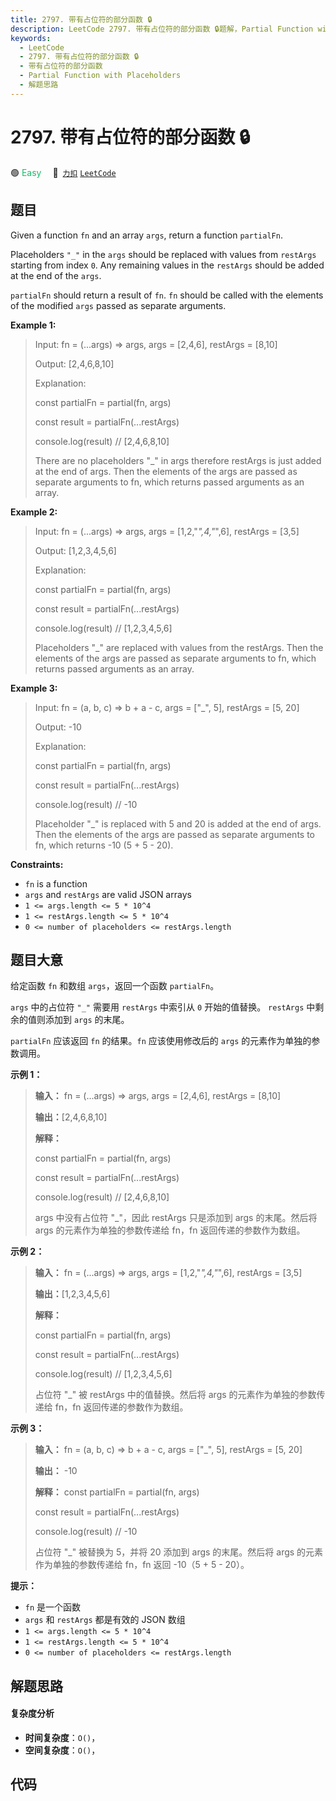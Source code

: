 ```yaml
---
title: 2797. 带有占位符的部分函数 🔒
description: LeetCode 2797. 带有占位符的部分函数 🔒题解，Partial Function with Placeholders，包含解题思路、复杂度分析以及完整的 JavaScript 代码实现。
keywords:
  - LeetCode
  - 2797. 带有占位符的部分函数 🔒
  - 带有占位符的部分函数
  - Partial Function with Placeholders
  - 解题思路
---
```


# 2797. 带有占位符的部分函数 🔒

🟢 <font color=#15bd66>Easy</font>&emsp; 🔗&ensp;[`力扣`](https://leetcode.cn/problems/partial-function-with-placeholders) [`LeetCode`](https://leetcode.com/problems/partial-function-with-placeholders)

## 题目

Given a function `fn` and an array `args`, return a function `partialFn`.

Placeholders `"_"` in the `args` should be replaced with values from
`restArgs` starting from index `0`. Any remaining values in the `restArgs`
should be added at the end of the `args`.

`partialFn` should return a result of `fn`. `fn` should be called with the
elements of the modified `args` passed as separate arguments.



**Example 1:**

> Input: fn = (...args) => args, args = [2,4,6], restArgs = [8,10]
> 
> Output: [2,4,6,8,10]
> 
> Explanation: 
> 
> const partialFn = partial(fn, args)
> 
> const result = partialFn(...restArgs) 
> 
> console.log(result) // [2,4,6,8,10]
> 
> 
> 
> There are no placeholders "_" in args therefore restArgs is just added at the end of args. Then the elements of the args are passed as separate arguments to fn, which returns passed arguments as an array.

**Example 2:**

> Input: fn = (...args) => args, args = [1,2,"_",4,"_",6], restArgs = [3,5]
> 
> Output: [1,2,3,4,5,6]
> 
> Explanation: 
> 
> const partialFn = partial(fn, args) 
> 
> const result = partialFn(...restArgs) 
> 
> console.log(result) // [1,2,3,4,5,6] 
> 
> 
> 
> Placeholders "_" are replaced with values from the restArgs. Then the elements of the args are passed as separate arguments to fn, which returns passed arguments as an array.

**Example 3:**

> Input: fn = (a, b, c) => b + a - c, args = ["_", 5], restArgs = [5, 20]
> 
> Output: -10
> 
> Explanation: 
> 
> const partialFn = partial(fn, args)
> 
> const result = partialFn(...restArgs)
> 
> console.log(result) // -10
> 
> 
> 
> Placeholder "_" is replaced with 5 and 20 is added at the end of args. Then the elements of the args are passed as separate arguments to fn, which returns -10 (5 + 5 - 20).

**Constraints:**

  * `fn` is a function
  * `args` and `restArgs` are valid JSON arrays
  * `1 <= args.length <= 5 * 10^4`
  * `1 <= restArgs.length <= 5 * 10^4`
  * `0 <= number of placeholders <= restArgs.length`


## 题目大意

给定函数 `fn` 和数组 `args`，返回一个函数 `partialFn`。

`args` 中的占位符 `"_"` 需要用 `restArgs` 中索引从 `0` 开始的值替换。 `restArgs` 中剩余的值则添加到 `args`
的末尾。

`partialFn` 应该返回 `fn` 的结果。`fn` 应该使用修改后的 `args` 的元素作为单独的参数调用。



**示例 1：**

> 
> 
> 
> 
> 
> **输入：** fn = (...args) => args, args = [2,4,6], restArgs = [8,10]
> 
> **输出：**[2,4,6,8,10]
> 
> **解释：**
> 
> const partialFn = partial(fn, args)
> 
> const result = partialFn(...restArgs) 
> 
> console.log(result) // [2,4,6,8,10]
> 
> 
> 
> args 中没有占位符 "_"，因此 restArgs 只是添加到 args 的末尾。然后将 args 的元素作为单独的参数传递给 fn，fn 返回传递的参数作为数组。
> 
> 

**示例 2：**

> 
> 
> 
> 
> 
> **输入：** fn = (...args) => args, args = [1,2,"_",4,"_",6], restArgs = [3,5]
> 
> **输出：**[1,2,3,4,5,6]
> 
> **解释：**
> 
> const partialFn = partial(fn, args) 
> 
> const result = partialFn(...restArgs) 
> 
> console.log(result) // [1,2,3,4,5,6] 
> 
> 
> 
> 占位符 "_" 被 restArgs 中的值替换。然后将 args 的元素作为单独的参数传递给 fn，fn 返回传递的参数作为数组。
> 
> 

**示例 3：**

> 
> 
> 
> 
> 
> **输入：** fn = (a, b, c) => b + a - c, args = ["_", 5], restArgs = [5, 20]
> 
> **输出：** -10
> 
> **解释：** const partialFn = partial(fn, args)
> 
> const result = partialFn(...restArgs)
> 
> console.log(result) // -10
> 
> 
> 
> 占位符 "_" 被替换为 5，并将 20 添加到 args 的末尾。然后将 args 的元素作为单独的参数传递给 fn，fn 返回 -10（5 + 5 - 20）。
> 
> 



**提示：**

  * `fn` 是一个函数
  * `args` 和 `restArgs` 都是有效的 JSON 数组
  * `1 <= args.length <= 5 * 10^4`
  * `1 <= restArgs.length <= 5 * 10^4`
  * `0 <= number of placeholders <= restArgs.length`


## 解题思路

#### 复杂度分析

- **时间复杂度**：`O()`，
- **空间复杂度**：`O()`，

## 代码

```javascript

```